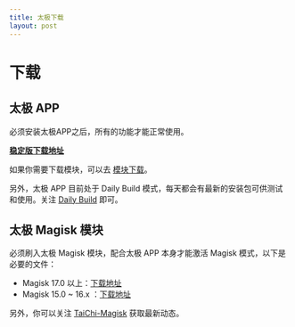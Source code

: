 ```yaml
---
title: 太极下载
layout: post
---
```


# 下载

## 太极 APP

必须安装太极APP之后，所有的功能才能正常使用。

[**稳定版下载地址**][stable1]

如果你需要下载模块，可以去 [模块下载](../module/module_cn.md)。

另外，太极 APP 目前处于 Daily Build 模式，每天都会有最新的安装包可供测试和使用。关注 [Daily Build][daily-build] 即可。


## 太极 Magisk 模块

必须刷入太极 Magisk 模块，配合太极 APP 本身才能激活 Magisk 模式，以下是必要的文件：

- Magisk 17.0 以上：[下载地址][taichi-magisk17]
- Magisk 15.0 ~ 16.x ：[下载地址][taichi-magisk16]

另外，你可以关注 [TaiChi-Magisk][taichi-magisk] 获取最新动态。

[stable1]: https://u19604958.ctfile.com/fs/19604958-355478839
[stable2]: https://www.lanzous.com/i3a6vrc
[daily-build]: https://github.com/taichi-framework/Daily-Build/releases
[taichi-magisk17]: https://www.lanzous.com/i37r5vi
[taichi-magisk16]: https://www.lanzous.com/i37r5kh
[taichi-magisk]: https://github.com/taichi-framework/TaiChi-Magisk/releases
